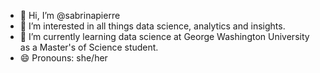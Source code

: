 - 👋 Hi, I’m @sabrinapierre
- 👀 I’m interested in all things data science, analytics and insights. 
- 🌱 I’m currently learning data science at George Washington University as a Master's of Science student.
- 😄 Pronouns: she/her

